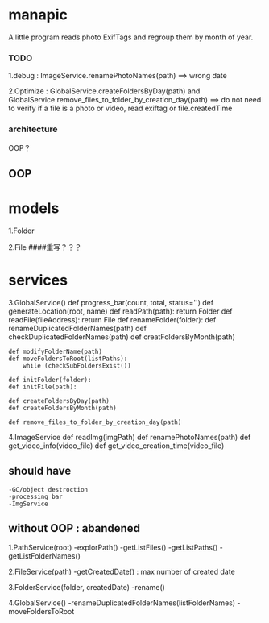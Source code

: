 # manapic
A little program reads photo ExifTags and regroup them by month of year.


### TODO
1.debug : ImageService.renamePhotoNames(path) ==> wrong date

2.Optimize : GlobalService.createFoldersByDay(path) and GlobalService.remove_files_to_folder_by_creation_day(path) ==> do not need to verify if a file is a photo or video, read exiftag or file.createdTime


### architecture

OOP？

## OOP
# models
1.Folder

2.File
    ####重写？？？


# services
3.GlobalService()
    def progress_bar(count, total, status='')
    def generateLocation(root, name)
    def readPath(path): return Folder
    def readFile(fileAddress): return File
    def renameFolder(folder):
    def renameDuplicatedFolderNames(path)
    def checkDuplicatedFolderNames(path)
    def creatFoldersByMonth(path)

    def modifyFolderName(path)
    def moveFoldersToRoot(listPaths):
        while (checkSubFoldersExist())

    def initFolder(folder):
    def initFile(path):

    def createFoldersByDay(path)
    def createFoldersByMonth(path)

    def remove_files_to_folder_by_creation_day(path)

4.ImageService
    def readImg(imgPath)
    def renamePhotoNames(path)
    def get_video_info(video_file)
    def get_video_creation_time(video_file)



## should have
    -GC/object destroction
    -processing bar
    -ImgService



## without OOP : abandened
1.PathService(root)
    -explorPath()
    -getListFiles()
    -getListPaths()
    -getListFolderNames()

2.FileService(path)
    -getCreatedDate() : max number of created date

3.FolderService(folder, createdDate)
    -rename()

4.GlobalService()
    -renameDuplicatedFolderNames(listFolderNames)
    -moveFoldersToRoot


